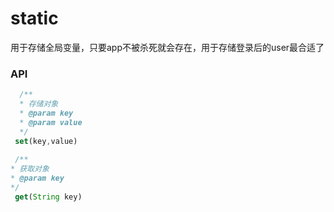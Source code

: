 # static

用于存储全局变量，只要app不被杀死就会存在，用于存储登录后的user最合适了

### API

```js
  /**
  * 存储对象
  * @param key
  * @param value
  */
 set(key,value)
 
 /**
* 获取对象
* @param key
*/
 get(String key)
 
 
```



